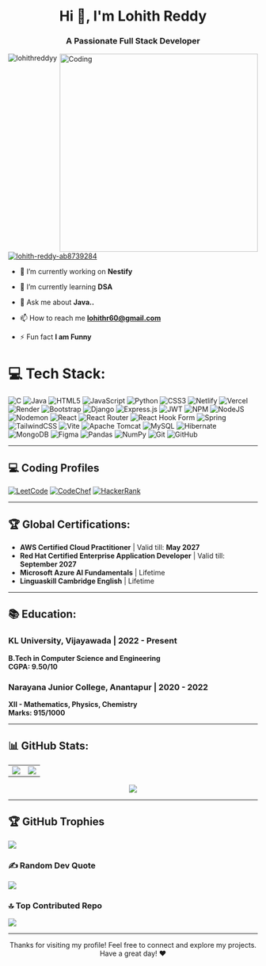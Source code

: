 <h1 align="center">Hi 👋, I'm Lohith Reddy</h1>
<h3 align="center">A Passionate Full Stack Developer</h3>
<img align="right" alt="Coding" width="400"src="https://camo.githubusercontent.com/2366b34bb903c09617990fb5fff4622f3e941349e846ddb7e73df872a9d21233/68747470733a2f2f63646e2e6472696262626c652e636f6d2f75736572732f3733303730332f73637265656e73686f74732f363538313234332f6176656e746f2e676966"

<p align="left"> <img src="https://komarev.com/ghpvc/?username=lohithreddyy&label=Profile%20views&color=0e75b6&style=flat" alt="lohithreddyy" /> </p>

<p align="left"> 
  <a href="https://www.linkedin.com/in/lohith-reddy-ab8739284/" target="blank">
    <img src="https://img.shields.io/badge/Connect%20on%20LinkedIn-blue?style=for-the-badge&logo=linkedin" alt="lohith-reddy-ab8739284" />
  </a> 
</p>

- 🔭 I’m currently working on **Nestify**

- 🌱 I’m currently learning **DSA**

- 💬 Ask me about **Java..**

- 📫 How to reach me **lohithr60@gmail.com**

- ⚡ Fun fact **I am Funny**


# 💻 Tech Stack:
![C](https://img.shields.io/badge/c-%2300599C.svg?style=for-the-badge&logo=c&logoColor=white) ![Java](https://img.shields.io/badge/java-%23ED8B00.svg?style=for-the-badge&logo=openjdk&logoColor=white) ![HTML5](https://img.shields.io/badge/html5-%23E34F26.svg?style=for-the-badge&logo=html5&logoColor=white) ![JavaScript](https://img.shields.io/badge/javascript-%23323330.svg?style=for-the-badge&logo=javascript&logoColor=%23F7DF1E) ![Python](https://img.shields.io/badge/python-3670A0?style=for-the-badge&logo=python&logoColor=ffdd54) ![CSS3](https://img.shields.io/badge/css3-%231572B6.svg?style=for-the-badge&logo=css3&logoColor=white) ![Netlify](https://img.shields.io/badge/netlify-%23000000.svg?style=for-the-badge&logo=netlify&logoColor=#00C7B7) ![Vercel](https://img.shields.io/badge/vercel-%23000000.svg?style=for-the-badge&logo=vercel&logoColor=white) ![Render](https://img.shields.io/badge/Render-%46E3B7.svg?style=for-the-badge&logo=render&logoColor=white) ![Bootstrap](https://img.shields.io/badge/bootstrap-%238511FA.svg?style=for-the-badge&logo=bootstrap&logoColor=white) ![Django](https://img.shields.io/badge/django-%23092E20.svg?style=for-the-badge&logo=django&logoColor=white) ![Express.js](https://img.shields.io/badge/express.js-%23404d59.svg?style=for-the-badge&logo=express&logoColor=%2361DAFB) ![JWT](https://img.shields.io/badge/JWT-black?style=for-the-badge&logo=JSON%20web%20tokens) ![NPM](https://img.shields.io/badge/NPM-%23CB3837.svg?style=for-the-badge&logo=npm&logoColor=white) ![NodeJS](https://img.shields.io/badge/node.js-6DA55F?style=for-the-badge&logo=node.js&logoColor=white) ![Nodemon](https://img.shields.io/badge/NODEMON-%23323330.svg?style=for-the-badge&logo=nodemon&logoColor=%BBDEAD) ![React](https://img.shields.io/badge/react-%2320232a.svg?style=for-the-badge&logo=react&logoColor=%2361DAFB) ![React Router](https://img.shields.io/badge/React_Router-CA4245?style=for-the-badge&logo=react-router&logoColor=white) ![React Hook Form](https://img.shields.io/badge/React%20Hook%20Form-%23EC5990.svg?style=for-the-badge&logo=reacthookform&logoColor=white) ![Spring](https://img.shields.io/badge/spring-%236DB33F.svg?style=for-the-badge&logo=spring&logoColor=white) ![TailwindCSS](https://img.shields.io/badge/tailwindcss-%2338B2AC.svg?style=for-the-badge&logo=tailwind-css&logoColor=white) ![Vite](https://img.shields.io/badge/vite-%23646CFF.svg?style=for-the-badge&logo=vite&logoColor=white) ![Apache Tomcat](https://img.shields.io/badge/apache%20tomcat-%23F8DC75.svg?style=for-the-badge&logo=apache-tomcat&logoColor=black) ![MySQL](https://img.shields.io/badge/mysql-4479A1.svg?style=for-the-badge&logo=mysql&logoColor=white) ![Hibernate](https://img.shields.io/badge/Hibernate-59666C?style=for-the-badge&logo=Hibernate&logoColor=white) ![MongoDB](https://img.shields.io/badge/MongoDB-%234ea94b.svg?style=for-the-badge&logo=mongodb&logoColor=white) ![Figma](https://img.shields.io/badge/figma-%23F24E1E.svg?style=for-the-badge&logo=figma&logoColor=white) ![Pandas](https://img.shields.io/badge/pandas-%23150458.svg?style=for-the-badge&logo=pandas&logoColor=white) ![NumPy](https://img.shields.io/badge/numpy-%23013243.svg?style=for-the-badge&logo=numpy&logoColor=white) ![Git](https://img.shields.io/badge/git-%23F05033.svg?style=for-the-badge&logo=git&logoColor=white) ![GitHub](https://img.shields.io/badge/github-%23121011.svg?style=for-the-badge&logo=github&logoColor=white)

---

## 💻 Coding Profiles  
[![LeetCode](https://img.shields.io/badge/LeetCode-%23FFA116.svg?logo=leetcode&logoColor=white)](https://leetcode.com/u/_lohith_reddy/) 
[![CodeChef](https://img.shields.io/badge/CodeChef-%235B4638.svg?logo=codechef&logoColor=white)](https://www.codechef.com/users/lohith_164) 
[![HackerRank](https://img.shields.io/badge/HackerRank-%232EC866.svg?logo=hackerrank&logoColor=white)](https://www.hackerrank.com/profile/_Lohith_Reddy)  


---

## 🏆 Global Certifications:
- **AWS Certified Cloud Practitioner** | Valid till: **May 2027**
- **Red Hat Certified Enterprise Application Developer** | Valid till: **September 2027**
- **Microsoft Azure AI Fundamentals** | Lifetime
- **Linguaskill Cambridge English** | Lifetime

---

## 📚 Education:
### KL University, Vijayawada | **2022 - Present**  
**B.Tech in Computer Science and Engineering**  
**CGPA: 9.50/10**  

### Narayana Junior College, Anantapur | **2020 - 2022**  
**XII - Mathematics, Physics, Chemistry**  
**Marks: 915/1000**

---


## 📊 GitHub Stats:
<table align="center">
  <tr>
    <td>
      <img src="https://github-readme-stats.vercel.app/api?username=LohithReddyy&theme=gotham&hide_border=false&include_all_commits=true&count_private=true" />
    </td>
    <td>
      <img src="https://github-readme-streak-stats.herokuapp.com/?user=LohithReddyy&theme=gotham&hide_border=false" />
    </td>
  </tr>
</table>

<p align="center">
  <img src="https://github-readme-stats.vercel.app/api/top-langs/?username=LohithReddyy&theme=gotham&hide_border=false&include_all_commits=true&count_private=true&layout=compact" />
</p>

---

## 🏆 GitHub Trophies
![](https://github-profile-trophy.vercel.app/?username=LohithReddyy&theme=radical&no-frame=false&no-bg=false&margin-w=4)

### ✍️ Random Dev Quote
![](https://quotes-github-readme.vercel.app/api?type=horizontal&theme=dark)

### 🔝 Top Contributed Repo
![](https://github-contributor-stats.vercel.app/api?username=LohithReddyy&limit=5&theme=gotham&combine_all_yearly_contributions=true)

---
<p align="center">Thanks for visiting my profile! Feel free to connect and explore my projects. Have a great day! ❤️</p>



